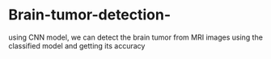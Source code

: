 # Brain-tumor-detection-
using CNN model, we can detect the brain tumor from MRI images using the classified model and getting its accuracy
